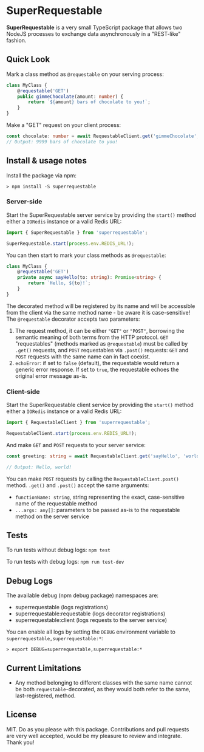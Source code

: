 # SuperRequestable

**SuperRequestable** is a very small TypeScript package that allows two NodeJS processes to exchange data asynchronously in a "REST-like" fashion.

## Quick Look

Mark a class method as `@requestable` on your serving process:

```typescript
class MyClass {
    @requestable('GET')
    public gimmeChocolate(amount: number) {
        return `${amount} bars of chocolate to you!`;
    }
}
```

Make a "GET" request on your client process:

```typescript
const chocolate: number = await RequestableClient.get('gimmeChocolate', 9999); 
// Output: 9999 bars of chocolate to you!
```

## Install & usage notes

Install the package via npm:

`> npm install -S superrequestable`

### Server-side

Start the SuperRequestable server service by providing the `start()` method either a `IORedis` instance or a valid Redis URL:

```typescript
import { SuperRequestable } from 'superrequestable';

SuperRequestable.start(process.env.REDIS_URL!);
```

You can then start to mark your class methods as `@requestable`:

```typescript
class MyClass {
    @requestable('GET')
    private async sayHello(to: string): Promise<string> {
        return `Hello, ${to}!`;
    }
}
```

The decorated method will be registered by its name and will be accessible from the client via the same method name - be aware it is case-sensitive!
The `@requestable` decorator accepts two parameters:

1. The request method, it can be either `"GET"` or `"POST"`, borrowing the semantic meaning of both terms from the HTTP protocol. `GET` "requestables" (methods marked as `@requestable`) must be called by `.get()` requests, and `POST` requestables via `.post()` requests: `GET` and `POST` requests with the same name can in fact coexist.
2. `echoError`: if set to `false` (default), the requestable would return a generic error response. If set to `true`, the requestable echoes the original error message as-is.

### Client-side

Start the SuperRequestable client service by providing the `start()` method either a `IORedis` instance or a valid Redis URL:

```typescript
import { RequestableClient } from 'superrequestable';

RequestableClient.start(process.env.REDIS_URL!);
```

And make `GET` and `POST` requests to your server service:

```typescript
const greeting: string = await RequestableClient.get('sayHello', 'world');

// Output: Hello, world!
```

You can make `POST` requests by calling the `RequestableClient.post()` method. `.get()` and `.post()` accept the same arguments:

- `functionName: string`, string representing the exact, case-sensitive name of the requestable method
- `...args: any[]`: parameters to be passed as-is to the requestable method on the server service

## Tests

To run tests without debug logs:
`npm test`

To run tests with debug logs:
`npm run test-dev`

## Debug Logs

The available debug (npm debug package) namespaces are:

- superrequestable (logs registrations)
- superrequestable:requestable (logs decorator registrations)
- superrequestable:client (logs requests to the server service)

You can enable all logs by setting the `DEBUG` environment variable to `superrequestable,superrequestable:*`:

`> export DEBUG=superrequestable,superrequestable:*`

## Current Limitations

- Any method belonging to different classes with the same name cannot be both `requestable`-decorated, as they would both refer to the same, last-registered, method.

## License

MIT. Do as you please with this package. Contributions and pull requests are very well accepted, would be my pleasure to review and integrate. Thank you!
